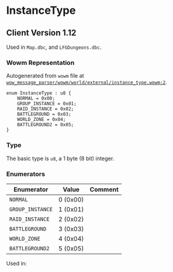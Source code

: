 # InstanceType

## Client Version 1.12

Used in `Map.dbc`, and `LFGDungeons.dbc`.

### Wowm Representation

Autogenerated from `wowm` file at [`wow_message_parser/wowm/world/external/instance_type.wowm:2`](https://github.com/gtker/wow_messages/tree/main/wow_message_parser/wowm/world/external/instance_type.wowm#L2).

```rust,ignore
enum InstanceType : u8 {
    NORMAL = 0x00;
    GROUP_INSTANCE = 0x01;
    RAID_INSTANCE = 0x02;
    BATTLEGROUND = 0x03;
    WORLD_ZONE = 0x04;
    BATTLEGROUND2 = 0x05;
}
```
### Type
The basic type is `u8`, a 1 byte (8 bit) integer.
### Enumerators
| Enumerator | Value  | Comment |
| --------- | -------- | ------- |
| `NORMAL` | 0 (0x00) |  |
| `GROUP_INSTANCE` | 1 (0x01) |  |
| `RAID_INSTANCE` | 2 (0x02) |  |
| `BATTLEGROUND` | 3 (0x03) |  |
| `WORLD_ZONE` | 4 (0x04) |  |
| `BATTLEGROUND2` | 5 (0x05) |  |

Used in:

